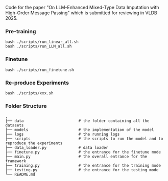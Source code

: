 Code for the paper "On LLM-Enhanced Mixed-Type Data Imputation with High-Order Message Passing" which is submitted for reviewing in VLDB 2025.


### Pre-training 
```
bash ./scripts/run_linear_all.sh
bash ./scripts/run_LLM_all.sh
```

### Finetune
```
bash ./scripts/run_finetune.sh
```

### Re-produce Experiments
```
bash ./scripts/xxx.sh
```

### Folder Structure

    .
    ├── data                        # the folder containing all the datasets
    ├── models                      # the implementation of the model
    ├── logs                        # the running logs
    ├── scripts                     # the scripts to run the model and to reproduce the experiments
    ├── data_loader.py              # data loader
    ├── finetune.py                 # the entrance for the finetune mode
    ├── main.py                     # the overall entrance for the framework
    ├── training.py                 # the entrance for the training mode
    ├── testing.py                  # the entrance for the testing mode
    └── README.md
